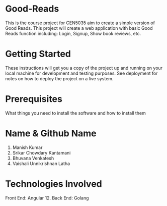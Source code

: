 # Good-Reads
This is the course project for CEN5035 aim to create a simple version of Good Reads. This project will create a web application with basic Good Reads function including: Login, Signup, Show book reviews, etc.

# Getting Started
These instructions will get you a copy of the project up and running on your local machine for development and testing purposes. See deployment for notes on how to deploy the project on a live system.

# Prerequisites
What things you need to install the software and how to install them

# Name & Github Name

1. Manish Kumar 
2. Srikar Chowdary Kantamani
3. Bhuvana Venkatesh
4. Vaishali Unnikrishnan Latha

# Technologies Involved
Front End: Angular 12. Back End: Golang
